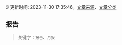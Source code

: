 :alarm_clock: 更新时间: 2023-11-30 17:35:46。[文章来源](/README.md)、[文章分类](/TAGS.md)

## 报告


> 关键字：`报告`、`月报`



